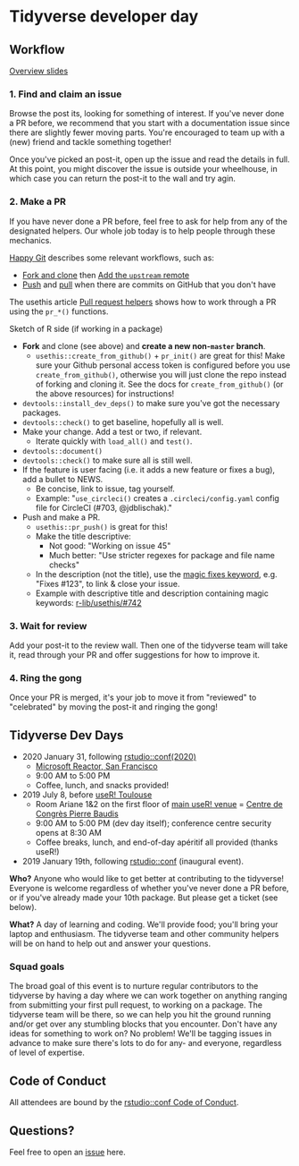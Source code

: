 # Tidyverse developer day

## Workflow

[Overview slides](overview.pdf)

### 1. Find and claim an issue

Browse the post its, looking for something of interest. If you've never done a PR before, we recommend that you start with a documentation issue since there are slightly fewer moving parts. You're encouraged to team up with a (new) friend and tackle something together!

Once you've picked an post-it, open up the issue and read the details in full. At this point, you might discover the issue is outside your wheelhouse, in which case you can return the post-it to the wall and try agin.

### 2. Make a PR

If you have never done a PR before, feel free to ask for help from any of the designated helpers. Our whole job today is to help people through these mechanics.

[Happy Git](https://happygitwithr.com) describes some relevant workflows, such as:

  * [Fork and clone](https://happygitwithr.com/fork-and-clone.html) then [Add the `upstream` remote](https://happygitwithr.com/upstream-changes.html#add-the-upstream-remote)
  * [Push](https://happygitwithr.com/push-rejected.html) and [pull](https://happygitwithr.com/pull-tricky.html) when there are commits on GitHub that you don't have
  
The usethis article [Pull request helpers](https://usethis.r-lib.org/articles/articles/pr-functions.html) shows how to work through a PR using the `pr_*()` functions. 

Sketch of R side (if working in a package)

  * **Fork** and clone (see above) and **create a new non-`master` branch**.
    - `usethis::create_from_github()` + `pr_init()` are great for this! Make sure your Github personal access token is configured before you use `create_from_github()`, otherwise you will just clone the repo instead of forking and cloning it. See the docs for `create_from_github()` (or the above resources) for instructions! 
  * `devtools::install_dev_deps()` to make sure you've got the necessary packages.
  * `devtools::check()` to get baseline, hopefully all is well.
  * Make your change. Add a test or two, if relevant.
    - Iterate quickly with `load_all()` and `test()`.
  * `devtools::document()`
  * `devtools::check()` to make sure all is still well.
  * If the feature is user facing (i.e. it adds a new feature or fixes a bug), add a bullet to NEWS.
    - Be concise, link to issue, tag yourself.
    - Example: "`use_circleci()` creates a `.circleci/config.yaml` config file
      for CircleCI (#703, @jdblischak)."
  * Push and make a PR.
    - `usethis::pr_push()` is great for this!
    - Make the title descriptive:
      - Not good: "Working on issue 45"
      - Much better: "Use stricter regexes for package and file name checks"
    - In the description (not the title), use the [magic fixes keyword](https://help.github.com/en/articles/closing-issues-using-keywords),
      e.g. "Fixes #123", to link & close your issue.
    - Example with descriptive title and description containing magic keywords:
      [r-lib/usethis/#742](https://github.com/r-lib/usethis/pull/742)  

### 3. Wait for review

Add your post-it to the review wall. Then one of the tidyverse team will take it, read through your PR and offer suggestions for how to improve it. 

### 4. Ring the gong

Once your PR is merged, it's your job to move it from "reviewed" to "celebrated" by moving the post-it and ringing the gong!

## Tidyverse Dev Days

  * 2020 January 31, following [rstudio::conf(2020)](https://rstd.io/conf)
    - [Microsoft Reactor, San Francisco](https://www.google.com/maps/place/Microsoft+Reactor/@37.7846235,-122.3982283,15z/data=!4m5!3m4!1s0x0:0x97838fa44b46f66a!8m2!3d37.7846235!4d-122.3982283?shorturl=1)
    - 9:00 AM to 5:00 PM
    - Coffee, lunch, and snacks provided!
  * 2019 July 8, before [useR! Toulouse](https://user2019.r-project.org)
    - Room Ariane 1&2 on the first floor of [main useR! venue](https://user2019.r-project.org/travel/) =
      [Centre de Congrès Pierre Baudis](https://goo.gl/maps/3abG1CLHoE2gEDj19)
    - 9:00 AM to 5:00 PM (dev day itself); conference centre security opens at 8:30 AM
    - Coffee breaks, lunch, and end-of-day apéritif all provided (thanks useR!)
  * 2019 January 19th, following
    [rstudio::conf](https://www.rstudio.com/conference/) (inaugural event).

**Who?** Anyone who would like to get better at contributing to the tidyverse! Everyone is welcome regardless of whether you've never done a PR before, or if you've already made your 10th package. But please get a ticket (see below).

**What?** A day of learning and coding. We'll provide food; you'll bring your laptop and enthusiasm. The tidyverse team and other community helpers will be on hand to help out and answer your questions.

### Squad goals

The broad goal of this event is to nurture regular contributors to the tidyverse by having a day where we can work together on anything ranging from submitting your first pull request, to working on a package. The tidyverse team will be there, so we can help you hit the ground running and/or get over any stumbling blocks that you encounter. Don't have any ideas for something to work on? No problem! We'll be tagging issues in advance to make sure there's lots to do for any- and everyone, regardless of level of expertise.

## Code of Conduct

All attendees are bound by the [rstudio::conf Code of Conduct](CODE_OF_CONDUCT.md).

## Questions?

Feel free to open an [issue](https://github.com/tidyverse/dev-day-2019/issues) here.
